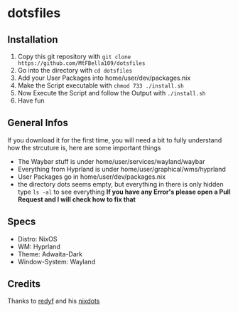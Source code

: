 # dotsfiles

## Installation
1. Copy this git repository with `git clone https://github.com/MtFBella109/dotsfiles`
2. Go into the directory with `cd dotsfiles`
3. Add your User Packages into home/user/dev/packages.nix
4. Make the Script executable with `chmod 733 ./install.sh`
5. Now Execute the Script and follow the Output with `./install.sh`
6. Have fun

## General Infos
If you download it for the first time, you will need a bit to fully understand how the strcuture is, here are some important things
- The Waybar stuff is under home/user/services/wayland/waybar
- Everything from Hyprland is under home/user/graphical/wms/hyprland
- User Packages go in home/user/dev/packages.nix
- the directory dots seems empty, but everything in there is only hidden type `ls -al` to see everything
**If you have any Error's please open a Pull Request and I will check how to fix that**

## Specs
- Distro: NixOS
- WM: Hyprland
- Theme: Adwaita-Dark
- Window-System: Wayland

## Credits 
Thanks to [redyf](https://github.com/redyf) and his [nixdots](https://github.com/redyf/nixdots)
